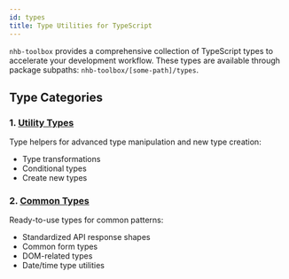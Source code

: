 ```yaml
---
id: types
title: Type Utilities for TypeScript
---
```


`nhb-toolbox` provides a comprehensive collection of TypeScript types to accelerate your development workflow. These types are available through package subpaths: `nhb-toolbox/[some-path]/types`.

## Type Categories

### 1. [Utility Types](./utility-types)

Type helpers for advanced type manipulation and new type creation:

- Type transformations
- Conditional types
- Create new types

### 2. [Common Types](./common-types)

Ready-to-use types for common patterns:

- Standardized API response shapes
- Common form types
- DOM-related types
- Date/time type utilities
